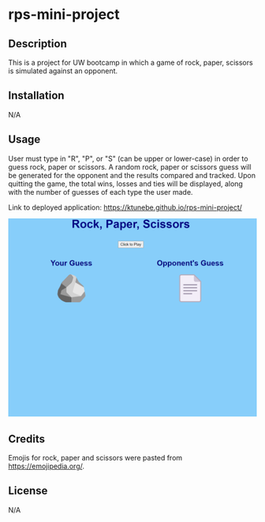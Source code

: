 # rps-mini-project

## Description

This is a project for UW bootcamp in which a game of rock, paper, scissors is simulated against an opponent.

## Installation

N/A

## Usage

User must type in "R", "P", or "S" (can be upper or lower-case) in order to guess rock, paper or scissors. A random rock, paper or scissors guess will be generated for the opponent and the results compared and tracked. Upon quitting the game, the total wins, losses and ties will be displayed, along with the number of guesses of each type the user made.

Link to deployed application: https://ktunebe.github.io/rps-mini-project/

![Screenshot of the RPS Game Page](assets/images/rock-paper-scissors-page.png)

## Credits

Emojis for rock, paper and scissors were pasted from https://emojipedia.org/.

## License

N/A